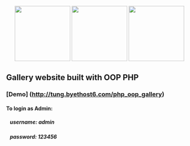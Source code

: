 <p align="center"><a href="#" target="_blank"><img height="150" src="https://www.atlantasky.com/wp-content/uploads/2013/08/PHP-Mysql.png"></a>
<a href="http://getbootstrap.com/" target="_blank"><img height="150" src="http://www.seeicons.com/images/iconstore/512/seeicons__57e90b703eba6.png"></a>
<a href="http://jquery.com/" target="_blank"><img height="150" src="https://camo.githubusercontent.com/02ed3f6695f288aedec24c2a329c667281efef5f/687474703a2f2f707265636973696f6e2d736f6674776172652e636f6d2f77702d636f6e74656e742f75706c6f6164732f323031342f30342f6a5175726572792e676966"></a></p>

## Gallery website built with OOP PHP

### [Demo] (http://tung.byethost6.com/php_oop_gallery)

#### To login as Admin:
##### &nbsp;&nbsp;&nbsp;username: admin
##### &nbsp;&nbsp;&nbsp;password: 123456
